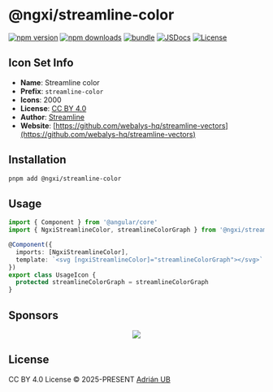 # @ngxi/streamline-color

[![npm version][npm-version-src]][npm-version-href]
[![npm downloads][npm-downloads-src]][npm-downloads-href]
[![bundle][bundle-src]][bundle-href]
[![JSDocs][jsdocs-src]][jsdocs-href]
[![License][license-src]][license-href]

## Icon Set Info

- **Name**: Streamline color
- **Prefix**: `streamline-color`
- **Icons**: 2000
- **License**: [CC BY 4.0](https://creativecommons.org/licenses/by/4.0/)
- **Author**: [Streamline](https://github.com/webalys-hq/streamline-vectors)
- **Website**: [https://github.com/webalys-hq/streamline-vectors](https://github.com/webalys-hq/streamline-vectors)

## Installation

```sh
pnpm add @ngxi/streamline-color
```

## Usage

```ts
import { Component } from '@angular/core'
import { NgxiStreamlineColor, streamlineColorGraph } from '@ngxi/streamline-color'

@Component({
  imports: [NgxiStreamlineColor],
  template: `<svg [ngxiStreamlineColor]="streamlineColorGraph"></svg>`
})
export class UsageIcon {
  protected streamlineColorGraph = streamlineColorGraph
}
```

## Sponsors

<p align="center">
  <a href="https://cdn.jsdelivr.net/gh/adrian-ub/static/sponsors.svg">
    <img src='https://cdn.jsdelivr.net/gh/adrian-ub/static/sponsors.svg'/>
  </a>
</p>

## License

CC BY 4.0 License © 2025-PRESENT [Adrián UB](https://github.com/adrian-ub)

<!-- Badges -->

[npm-version-src]: https://img.shields.io/npm/v/@ngxi/streamline-color?style=flat&colorA=080f12&colorB=1fa669
[npm-version-href]: https://npmjs.com/package/@ngxi/streamline-color
[npm-downloads-src]: https://img.shields.io/npm/dm/@ngxi/streamline-color?style=flat&colorA=080f12&colorB=1fa669
[npm-downloads-href]: https://npmjs.com/package/@ngxi/streamline-color
[bundle-src]: https://img.shields.io/bundlephobia/minzip/@ngxi/streamline-color?style=flat&colorA=080f12&colorB=1fa669&label=minzip
[bundle-href]: https://bundlephobia.com/result?p=@ngxi/streamline-color
[license-src]: https://img.shields.io/npm/l/@ngxi/streamline-color?style=flat&colorA=080f12&colorB=1fa669
[license-href]: https://github.com/adrian-ub/ngxi/blob/main/LICENSE
[jsdocs-src]: https://img.shields.io/badge/jsdocs-reference-080f12?style=flat&colorA=080f12&colorB=1fa669
[jsdocs-href]: https://www.jsdocs.io/package/@ngxi/streamline-color
